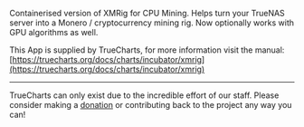 Containerised version of XMRig for CPU Mining. Helps turn your TrueNAS server into a Monero / cryptocurrency mining rig. Now optionally works with GPU algorithms as well.

This App is supplied by TrueCharts, for more information visit the manual: [https://truecharts.org/docs/charts/incubator/xmrig](https://truecharts.org/docs/charts/incubator/xmrig)

---

TrueCharts can only exist due to the incredible effort of our staff.
Please consider making a [donation](https://truecharts.org/docs/about/sponsor) or contributing back to the project any way you can!

